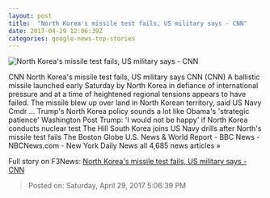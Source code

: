 ```yaml
---
layout: post
title:  "North Korea's missile test fails, US military says - CNN"
date: 2017-04-29 12:06:39Z
categories: google-news-top-stories
---
```


![North Korea's missile test fails, US military says - CNN](http://i2.cdn.cnn.com/cnnnext/dam/assets/170414225336-03-kim-jong-un-salutes-0414-super-tease.jpg)

CNN North Korea's missile test fails, US military says CNN (CNN) A ballistic missile launched early Saturday by North Korea in defiance of international pressure and at a time of heightened regional tensions appears to have failed. The missile blew up over land in North Korean territory, said US Navy Cmdr ... Trump's North Korea policy sounds a lot like Obama's 'strategic patience' Washington Post Trump: 'I would not be happy' if North Korea conducts nuclear test The Hill South Korea joins US Navy drills after North's missile test fails The Boston Globe U.S. News & World Report - BBC News - NBCNews.com - New York Daily News all 4,685 news articles »


Full story on F3News: [North Korea's missile test fails, US military says - CNN](http://www.f3nws.com/n/CXBhvG)

> Posted on: Saturday, April 29, 2017 5:06:39 PM
